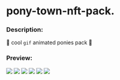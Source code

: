 # pony-town-nft-pack.

### Description:
:open_file_folder: cool ```gif``` animated ponies pack :open_file_folder:

### Preview:
![](https://github.com/UrodEngine/pt-nft/blob/main/pony-nft/pos-main-bench/Gloss%20and%20Aberration/pony-town-Gloss%20and%20Aberration%200x00-trot-blinking-padded-4x.gif)
![](https://github.com/UrodEngine/pt-nft/blob/main/pony-nft/pos-tree-top-left/pack%201/pony-town-Njaro-trot-blinking-padded-4x.gif)
![](https://github.com/UrodEngine/pt-nft/blob/main/pony-nft/pos-main-bench/pack%201/pony-town-Saul%20Goodman-trot-blinking-padded-4x.gif)
![](https://github.com/UrodEngine/pt-nft/blob/main/pony-nft/pos-main-bench/pack%201/pony-town-Sands%20Of%20Tide-trot-blinking-padded-4x%20(1).gif)
![](https://github.com/UrodEngine/pt-nft/blob/main/pony-nft/pos-main-bench/Last%20Days/pony-town-Last%20days%201-trot-blinking-padded-4x.gif)
![](https://github.com/UrodEngine/pt-nft/blob/main/pony-nft/pos-main-bench/pack%203/pony-town-Charlotte%200x02-trot-blinking-padded-4x.gif)
